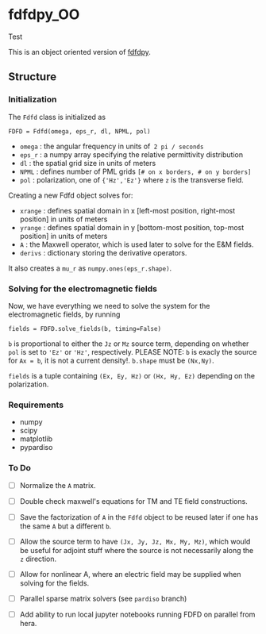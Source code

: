 # fdfdpy_OO

Test

This is an object oriented version of [fdfdpy](https://github.com/fancompute/fdfdpy).

## Structure

### Initialization

The `Fdfd` class is initialized as

	FDFD = Fdfd(omega, eps_r, dl, NPML, pol)

- `omega` : the angular frequency in units of` 2 pi / seconds`
- `eps_r` : a numpy array specifying the relative permittivity distribution
- `dl` : the spatial grid size in units of meters
- `NPML` : defines number of PML grids `[# on x borders, # on y borders]`
- `pol` : polarization, one of `{'Hz','Ez'}` where `z` is the transverse field.

Creating a new Fdfd object solves for:

- `xrange` : defines spatial domain in x [left-most position, right-most position] in units of meters
- `yrange` : defines spatial domain in y [bottom-most position, top-most position] in units of meters
- `A` : the Maxwell operator, which is used later to solve for the E&M fields.
- `derivs` : dictionary storing the derivative operators.

It also creates a `mu_r` as `numpy.ones(eps_r.shape)`. 

### Solving for the electromagnetic fields

Now, we have everything we need to solve the system for the electromagnetic fields, by running

	fields = FDFD.solve_fields(b, timing=False)
	
`b` is proportional to either the `Jz` or `Mz` source term, depending on whether `pol` is set to `'Ez'` or `'Hz'`, respectively.  PLEASE NOTE: `b` is exacly the source for `Ax = b`, it is not a current density!.  `b.shape` must be `(Nx,Ny)`.

`fields` is a tuple containing `(Ex, Ey, Hz)` or `(Hx, Hy, Ez)` depending on the polarization.

### Requirements

- numpy
- scipy
- matplotlib
- pypardiso

### To Do

- [ ] Normalize the `A` matrix.
- [ ] Double check maxwell's equations for TM and TE field constructions.
- [ ] Save the factorization of `A` in the `Fdfd` object to be reused later if one has the same `A` but a different `b`.
- [ ] Allow the source term to have `(Jx, Jy, Jz, Mx, My, Mz)`, which would be useful for adjoint stuff where the source is not necessarily along the `z` direction.
- [ ] Allow for nonlinear A, where an electric field may be supplied when solving for the fields.
- [ ] Parallel sparse matrix solvers (see `pardiso` branch)
- [ ] Add ability to run local jupyter notebooks running FDFD on parallel from hera.

